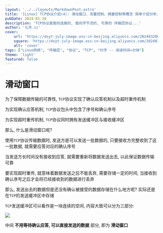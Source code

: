 ```yaml
---
layout: '../../layouts/MarkdownPost.astro'
title: '[Linux] TCP协议介绍(4): 滑动窗口、流量控制、拥塞控制等概念 简单介绍分析...'
pubDate: 2024-01-20
description: 'TCP协议是面向连接的, 面向字节流的, 可靠的 传输层协议...'
author: '七月.cc'
cover:
    url: 'https://dxyt-july-image.oss-cn-beijing.aliyuncs.com/202403200107915.webp'
    square: 'https://dxyt-july-image.oss-cn-beijing.aliyuncs.com/202403200107915.webp'
    alt: 'cover'
tags: ["Linux网络", "传输层", "协议", "TCP", "约字 -- 阅读时间≈分钟"]
theme: 'light'
featured: false
---
```


# 滑动窗口

为了保障数据传输的可靠性, `TCP`协议实现了确认应答机制以及超时重传机制

为实现确认应答机制, `TCP`协议包头中包含了序号和确认序号

为实现超时重传机制, `TCP`协议同时拥有发送缓冲区与接收缓冲区

那么, 什么是滑动窗口呢?

使用`TCP`协议传输数据时, 发送方是可以发送一批数据的, 只要接收方完整收到了这一批数据, 就需要应答对应的确认序号

当发送方长时间没有接收到应答, 就需要重新将数据发送出去, 以此保证数据传输可靠

要实现超时重传, 就意味着数据发送之后不能丢弃, 需要存储一定的时间, 当接收到确认序号之后才会将已经接收到的数据进行丢弃

那么, 发送出去的数据但是还没有确认被接受的数据存储在什么地方呢? 实际还是在`TCP`的发送缓冲区中存储

`TCP`发送缓冲区可以看作是一块连续的空间, 内容大致可以分为三部分:

![](https://dxyt-july-image.oss-cn-beijing.aliyuncs.com/202407011441110.webp)

中间 **不用等待确认应答, 可以直接发送的数据** 部分, 即为 **滑动窗口**

